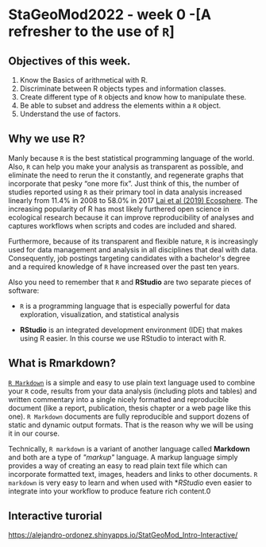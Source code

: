 # **StaGeoMod2022 - week 0 -[A refresher to the use of `R`]**

## Objectives of this week.

1.	Know the Basics of arithmetical with R.
2.	Discriminate between R objects types and information classes.
3.  Create different type of `R` objects and know how to manipulate these.
4.  Be able to subset and address the elements within a `R` object.
5.	Understand the use of factors.


## Why we use R?  

Manly because `R` is the best statistical programming language of the world. Also, `R` can help you make your analysis as transparent as possible, and eliminate the need to rerun the it constantly, and regenerate graphs that incorporate that pesky “one more fix”. Just think of this, the number of studies reported using `R` as their primary tool in data analysis increased linearly from 11.4% in 2008 to 58.0% in 2017 [Lai et al (2019) Ecosphere](https://esajournals.onlinelibrary.wiley.com/doi/full/10.1002/ecs2.2567). The increasing popularity of R has most likely furthered open science in ecological research because it can improve reproducibility of analyses and captures workflows when scripts and codes are included and shared.

Furthermore, because of its transparent and flexible nature, `R` is increasingly used for data management and analysis in all disciplines that deal with data. Consequently, job postings targeting candidates with a bachelor's degree and a required knowledge of `R` have increased over the past ten years.

Also you need to remember that `R` and **RStudio** are two separate pieces of software:

* `R` is a programming language that is especially powerful for data exploration, visualization, and statistical analysis

*  **RStudio** is an integrated development environment (IDE) that makes using R easier. In this course we use RStudio to interact with R.

## What is Rmarkdown?

[`R Markdown`](https://rmarkdown.rstudio.com/index.html) is a simple and easy to use plain text language used to combine your `R` code, results from your data analysis (including plots and tables) and written commentary into a single nicely formatted and reproducible document (like a report, publication, thesis chapter or a web page like this one). `R Markdown` documents are fully reproducible and support dozens of static and dynamic output formats. That is the reason why we will be using it in our course.

Technically, `R markdown` is a variant of another language called **Markdown** and both are a type of *"markup"* language. A markup language simply provides a way of creating an easy to read plain text file which can incorporate formatted text, images, headers and links to other documents. `R markdown` is very easy to learn and when used with **RStudio* even easier to integrate into your workflow to produce feature rich content.0

## Interactive turorial

 https://alejandro-ordonez.shinyapps.io/StatGeoMod_Intro-Interactive/
